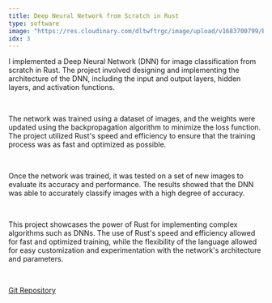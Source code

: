 ```yaml
---
title: Deep Neural Network from Scratch in Rust
type: software
image: "https://res.cloudinary.com/dltwftrgc/image/upload/v1683700799/Blogs/rust_dnn_1/cover_n3jun5.png"
idx: 3
---
```

I implemented a Deep Neural Network (DNN) for image classification from scratch in Rust. The project involved designing and implementing the architecture of the DNN, including the input and output layers, hidden layers, and activation functions.

<br>

The network was trained using a dataset of images, and the weights were updated using the backpropagation algorithm to minimize the loss function. The project utilized Rust's speed and efficiency to ensure that the training process was as fast and optimized as possible.

<br>

Once the network was trained, it was tested on a set of new images to evaluate its accuracy and performance. The results showed that the DNN was able to accurately classify images with a high degree of accuracy.

<br>

This project showcases the power of Rust for implementing complex algorithms such as DNNs. The use of Rust's speed and efficiency allowed for fast and optimized training, while the flexibility of the language allowed for easy customization and experimentation with the network's architecture and parameters.

<br>

[Git Repository](https://github.com/akshayballal95/deep_neural_network.git)



